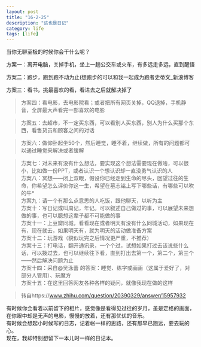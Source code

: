 ```yaml
---
layout: post
title: "16-2-25"
description: "这也是日记"
category: life
tags: [life]
---
```


当你无聊至极的时候你会干什么呢？

>
方案一：离开电脑，关掉手机，坐上一趟公交车或火车，有多远走多远，直到醒悟  
 
>
方案二：跑步，跑到跑不动为止(想跑步的可以和我一起成为跑者史蒂文_新浪博客  

>
方案三：看书，挑最喜欢的看，看进去之后就解决掉了 

>方案四：看电影，去电影院看；或者把所有网页关掉，QQ退掉，手机静音，全屏最大声看完一部喜欢的电影  

>方案五：去超市，不一定买东西，可以看别人买东西，别人为什么买那个东西，看售货员和顾客之间的对话  

>方案六：做仰卧起坐50个，然后睡觉，睡不着，继续做，所有的问题都可以通过睡觉来解决或者缓解  

>方案七：对未来有没有什么想法，要实现这个想法需要现在做啥，可以很小，比如做一份PPT，或者认识一个想认识却一直没勇气认识的人  
>方案八：冥想——闭上双眼，假设你已经走到生命的尽头，回望过往的生命，你希望怎么评价你这一生，希望在墓志铭上写下哪些话，有哪些可以吹的牛*  
方案九：请一个有那么点意思的人吃饭，跟他聊天，以听为主  
方案十：写日记或叫周记，年记。可以叙述自己做过的事，可以展望未来想做的事，也可以臆想这辈子都不可能做的事  
方案十一：上豆瓣同城，看看现在或者明天有没有什么同城活动，如果现在有，现在就去，如果明天有，就为明天的活动做准备方案  
方案十二：玩游戏（貌似玩完之后情况更严重，不推荐）  
方案十三：打电话，翻开通讯录，一个个过，试想如果打过去该说些什么话，可以拨过去，也可以继续往下看，直到打出去第一个，第二个，第三个——然后解决问题为止  
方案十四：采自@吴泳蕾 的答案：睡觉、练字或画画（这属于爱好了，对部分人管用）、玩魔方  
方案十五：在这里回答网友各种各样的疑问，就像我现在做的这样

>转自https://www.zhihu.com/question/20390329/answer/15957932

有时候你会看着以前留下的相片，感觉像是看得见过往的岁月，虽是定格的画面，在你眼中却是无声的电影，慢慢的放着，还有那优优的音乐。  
有时候会想起小时候写的日志，记着帐一样的思路，还有那早已跑远，要去玩的心。  
现在，我却特别想留下一本儿时一样的日记本。




